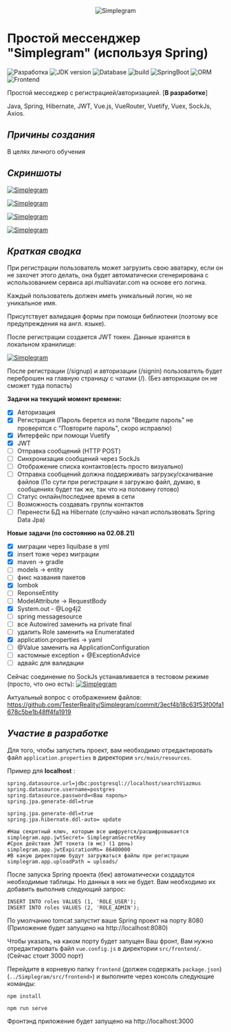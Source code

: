 <p align="center">
  <img src="https://thumb.cloud.mail.ru/weblink/thumb/xw1/aray/6orn3HUDy/Logo.jpg" alt="Simplegram"/>
</p>

# Простой мессенджер "Simplegram" (используя Spring)
![Разработка](https://img.shields.io/static/v1?label=Разработка&message=В+процессе&color=red)
![JDK version](https://img.shields.io/static/v1?label=JDK&message=1.8%2B&color=<COLOR>)
![Database](https://img.shields.io/static/v1?label=Database&message=PostgreSQL&color=<COLOR>)
![build](https://img.shields.io/static/v1?label=build&message=Maven&color=<COLOR>)
![SpringBoot](https://img.shields.io/static/v1?label=SpringBoot&message=2.5.3&color=<COLOR>)
![ORM](https://img.shields.io/static/v1?label=ORM&message=Hibernate&color=<COLOR>)
![Frontend](https://img.shields.io/static/v1?label=Frontend&message=Vue&color=<COLOR>)

Простой месседжер с регистрацией/авторизацией. [**В разработке**]

Java, Spring, Hibernate, JWT, Vue.js, VueRouter, Vuetify, Vuex, SockJs, Axios.
 
## _Причины создания_

В целях личного обучения 
 
## _Скриншоты_
[![Simplegram](https://thumb.cloud.mail.ru/weblink/thumb/xw1/aray/6orn3HUDy/Screenshot_1.jpg)]()

[![Simplegram](https://thumb.cloud.mail.ru/weblink/thumb/xw1/aray/6orn3HUDy/Screenshot_7.jpg)]()

[![Simplegram](https://thumb.cloud.mail.ru/weblink/thumb/xw1/aray/6orn3HUDy/Screenshot_2.jpg)]()

[![Simplegram](https://thumb.cloud.mail.ru/weblink/thumb/xw1/aray/6orn3HUDy/Screenshot_3.jpg)]()

## _Краткая сводка_

При регистрации пользователь может загрузить свою аватарку, если он не захочет этого делать, она будет автоматически сгенерирована с использованием сервиса api.multiavatar.com на основе его логина. 

Каждый пользователь должен иметь уникальный логин, но не уникальное имя. 

Присутствует валидация формы при помощи библиотеки (поэтому все предупреждения на англ. языке).

После регистрации создается JWT токен. Данные хранятся в локальном хранилище:

[![Simplegram](https://thumb.cloud.mail.ru/weblink/thumb/xw1/aray/6orn3HUDy/Screenshot_4.jpg)]()

После регистрации (/signup) и авторизации (/signin) пользователь будет переброшен на главную страницу с чатами (/). (Без авторизации он не сможет туда попасть)

**Задачи на текущий момент времени:**

- [X] Авторизация
- [X] Регистрация (Пароль берется из поля "Введите пароль" не проверятся с "Повторите пароль", скоро исправлю)
- [X] Интерфейс при помощи Vuetify
- [X] JWT
- [ ] Отправка сообщений (HTTP POST)
- [ ] Синхронизация сообщений через SockJs
- [ ] Отображение списка контактов(есть просто визуально)
- [ ] Отправка сообщений должна поддерживать загрузку/скачивание файлов (По сути при регистрации я загружаю файл, думаю, в сообщениях будет так же, так что на половину готово)
- [ ] Статус онлайн/последнее время в сети 
- [ ] Возможность создавать группы контактов
- [ ] Перенести БД на Hibernate (случайно начал использвовать Spring Data Jpa)

**Новые задачи (по состоянию на 02.08.21)**
- [X] миграции через liquibase в yml
- [X] insert тоже через миграции
- [X] maven -> gradle
- [ ] models -> entity
- [ ] фикс названия пакетов
- [X] lombok
- [ ] ReponseEntity
- [ ] ModelAttribute -> RequestBody
- [X] System.out - @Log4j2
- [ ] spring messagesource
- [ ] все Autowired заменить на private final
- [ ] удалить Role заменить на Enumeratated
- [X] application.properties -> yaml
- [ ] @Value заменить на ApplicationConfiguration
- [ ] кастомные exception + @ExceptionAdvice
- [ ] адвайс для валидации

Сейчас соединение по SockJs устанавливается в тестовом режиме (просто, что оно есть):
[![Simplegram](https://thumb.cloud.mail.ru/weblink/thumb/xw1/aray/6orn3HUDy/Screenshot_5.jpg)]()


Актуальный вопрос с отображением файлов: https://github.com/TesterReality/Simplegram/commit/3ecf4b18c63f53f00fa1678c5be1b48ff4fa1919

## _Участие в разработке_

Для того, чтобы запустить проект, вам необходимо отредактировать файл `application.properties` в директории `src/main/resources`.

Пример для **localhost** :

```
spring.datasource.url=jdbc:postgresql://localhost/searchViazmus
spring.datasource.username=postgres
spring.datasource.password=<Ваш пароль>
spring.jpa.generate-ddl=true

spring.jpa.generate-ddl=true
spring.jpa.hibernate.ddl-auto= update

#Наш секретный ключ, которым все шифруется/расшифровывается
simplegram.app.jwtSecret= SimplegramSecretKey
#Срок действия JWT токета (в мс) (1 день)
simplegram.app.jwtExpirationMs= 86400000
#В какую директорию будут загружаться файлы при регистрации
simplegram.app.uploadPath = uploads/
```

После запуска Spring проекта (бек) автоматически создадутся необходимые таблицы. Но данных в них не будет. Вам необходимо их добавить выполнив следующий запрос:
```
INSERT INTO roles VALUES (1, 'ROLE_USER');
INSERT INTO roles VALUES (2, 'ROLE_ADMIN');
```

По умолчанию tomcat запустит ваше Spring проект на порту 8080 (Приложение будет запущено на http://localhost:8080)

Чтобы указать, на каком порту будет запущен Ваш фронт, Вам нужно отредактировать файл `vue.config.js` в директории `src/frontend/`. (Сейчас стоит 3000 порт)

Перейдите в корневую папку `frontend` (должен содержать `package.json`)(`../Simplegram/src/frontend>`) и выполните через консоль следующие команды:
```
npm install

npm run serve
```
Фронтэнд приложение будет запущено на http://localhost:3000